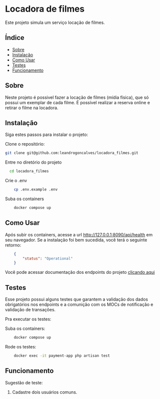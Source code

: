 # Locadora de filmes

Este projeto simula um serviço locação de filmes.

## Índice

- [Sobre](#sobre)
- [Instalação](#instalação)
- [Como Usar](#como-usar)
- [Testes](#testes)
- [Funcionamento](#funcionamento)

## Sobre

Neste projeto é possivel fazer a locação de filmes (mídia física), que só possui um exemplar de cada
filme. É possível realizar a reserva online e retirar o filme na locadora.

## Instalação

Siga estes passos para instalar o projeto:

Clone o repositório:

```bash
git clone git@github.com:leandrogoncalves/locadora_filmes.git
```
Entre no diretório do projeto

```bash
  cd locadora_filmes
```

Crie o .env
```bash
    cp .env.example .env
```

Suba os containers
```bash
    docker compose up
```

## Como Usar

Após subir os containers, acesse a url http://127.0.0.1:8090/api/health em seu navegador. Se a instalação foi bem sucedida, você terá o seguinte retorno:

```json
    {
        "status": "Operational"
    }
```

Você pode acessar documentação dos endpoints do projeto [clicando aqui](https://documenter.getpostman.com/view/19570429/2sA2r824Sc#8591c6c4-b293-42b4-a80b-32674f03355d)

## Testes

Esse projeto possui alguns testes que garantem a validação dos dados obrigatórios nos endpoints e a comunição com os MOCs de notificação e validação de transações.

Pra executar os testes:

Suba os containers:
```bash
    docker compose up
```

Rode os testes:
```bash
    docker exec -it payment-app php artisan test
```

## Funcionamento

Sugestão de teste:

1. Cadastre dois usuários comuns.

